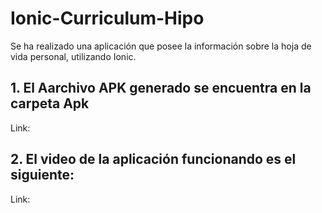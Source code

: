 # Ionic-Curriculum-Hipo

Se ha realizado una aplicación que posee la información sobre la hoja de vida personal, utilizando Ionic. 

## 1.     El Aarchivo APK generado se encuentra en la carpeta Apk
Link: 

## 2.     El video de la aplicación funcionando es el siguiente: 
Link: 